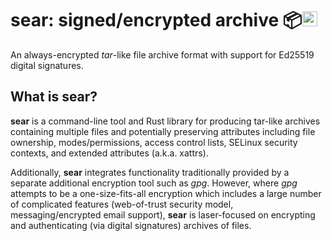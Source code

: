 # sear: signed/encrypted archive 📦<a href="https://www.iqlusion.io"><img src="https://storage.googleapis.com/iqlusion-prod-web-assets/img/logo/iqlusion-rings-sm.png" alt="iqlusion" width="24" height="24"></a>

An always-encrypted *tar*-like file archive format with support for Ed25519
digital signatures.

## What is sear?

**sear** is a command-line tool and Rust library for producing tar-like
archives containing multiple files and potentially preserving attributes
including file ownership, modes/permissions, access control lists,
SELinux security contexts, and extended attributes (a.k.a. xattrs).

Additionally, **sear** integrates functionality traditionally provided by
a separate additional encryption tool such as *gpg*. However, where *gpg*
attempts to be a one-size-fits-all encryption which includes a large number
of complicated features (web-of-trust security model, messaging/encrypted email
support), **sear** is laser-focused on encrypting and authenticating (via
digital signatures) archives of files.

